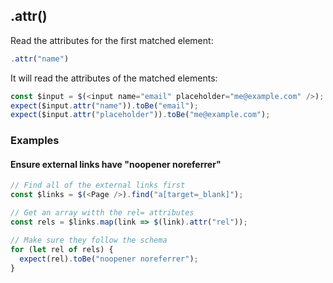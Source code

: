 ## .attr()

Read the attributes for the first matched element:

```js
.attr("name")
```

It will read the attributes of the matched elements:

```js
const $input = $(<input name="email" placeholder="me@example.com" />);
expect($input.attr("name")).toBe("email");
expect($input.attr("placeholder")).toBe("me@example.com");
```



### Examples

#### Ensure external links have "noopener noreferrer"

```js
// Find all of the external links first
const $links = $(<Page />).find("a[target=_blank]");

// Get an array witth the rel= attributes
const rels = $links.map(link => $(link).attr("rel"));

// Make sure they follow the schema
for (let rel of rels) {
  expect(rel).toBe("noopener noreferrer");
}
```
